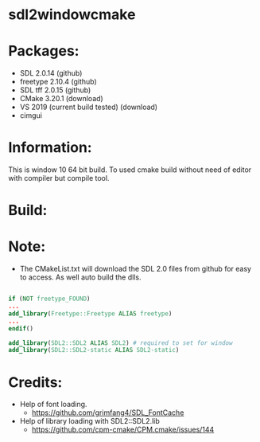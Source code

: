 # sdl2windowcmake

# Packages:
 * SDL 2.0.14 (github)
 * freetype 2.10.4 (github)
 * SDL tff 2.0.15 (github)
 * CMake 3.20.1 (download)
 * VS 2019 (current build tested) (download)
 * cimgui

# Information:
  This is window 10 64 bit build. To used cmake build without need of editor with compiler but compile tool.

# Build:

# Note: 
 * The CMakeList.txt will download the SDL 2.0 files from github for easy to access. As well auto build the dlls.

```cmake

if (NOT freetype_FOUND)
...
add_library(Freetype::Freetype ALIAS freetype)
...
endif()

add_library(SDL2::SDL2 ALIAS SDL2) # required to set for window
add_library(SDL2::SDL2-static ALIAS SDL2-static)

```




# Credits:
  * Help of font loading.
    * https://github.com/grimfang4/SDL_FontCache
  * Help of library loading with SDL2::SDL2.lib
    * https://github.com/cpm-cmake/CPM.cmake/issues/144













